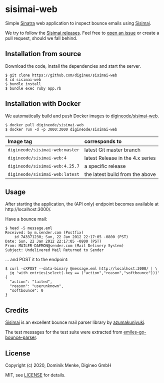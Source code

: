 # sisimai-web

Simple [Sinatra][] web application to inspect bounce emails using [Sisimai][].

We try to follow the [Sisimai releases][sisimai-releases]. Feel free to
[open an issue][issues] or create a pull request, should we fall behind.

## Installation from source

Download the code, install the dependencies and start the server.

```console
$ git clone https://github.com/digineo/sisimai-web
$ cd sisimai-web
$ bundle install
$ bundle exec ruby app.rb
```

## Installation with Docker

We automatically build and push Docker images to [digineode/sisimai-web][hub].

```console
$ docker pull digineode/sisimai-web
$ docker run -d -p 3000:3000 digineode/sisimai-web
```

| Image tag | corresponds to |
|:----------|:---------------|
| `digineode/sisimai-web:master` | latest Git master branch |
| `digineode/sisimai-web:4`      | latest Release in the 4.x series |
| `digineode/sisimai-web:4.25.7` | a specific release |
| `digineode/sisimai-web:latest` | the latest build from the above |

## Usage

After starting the application, the (API only) endpoint becomes available
at http://localhost:3000/.

Have a bounce mail:

```console
$ head -5 message.eml
Received: by m.sender.com (Postfix)
	id 7A3371230; Sun, 22 Jan 2012 22:17:05 -0800 (PST)
Date: Sun, 22 Jan 2012 22:17:05 -0800 (PST)
From: MAILER-DAEMON@sender.com (Mail Delivery System)
Subject: Undelivered Mail Returned to Sender
```

... and POST it to the endpoint:

```
$ curl -sXPOST --data-binary @message.eml http://localhost:3000/ | \
  jq 'with_entries(select(.key == ("action","reason","softbounce")))'
{
  "action": "failed",
  "reason": "userunknown",
  "softbounce": 0
}
```

## Credits

[Sisimai][] is an excellent bounce mail parser library by [azumakuniyuki][].

The test messages for the test suite were extracted from
[emiles-go-bounce-parser][].

## License

Copyright (c) 2020, Dominik Menke, Digineo GmbH

MIT, see [LICENSE](./LICENSE) for details.

[Sinatra]: http://sinatrarb.com
[Sisimai]: https://libsisimai.org
[sisimai-releases]: https://rubygems.org/gems/sisimai/versions
[issues]: https://github.com/digineo/sisimai-web/issues
[hub]: https://hub.docker.com/r/digineode/sisimai-web
[azumakuniyuki]: https://github.com/azumakuniyuki
[emiles-go-bounce-parser]: https://github.com/e-miles/emiles-go-bounce-parser/
